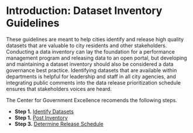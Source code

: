 Introduction: Dataset Inventory Guidelines
=======

These guidelines are meant to help cities identify and release high quality datasets that are valuable to city residents and other stakeholders. Conducting a data inventory can lay the foundation for a performance management program and releasing data to an open portal, but developing and maintaining a dataset inventory should also be considered a data governance best practice. Identifying datasets that are available within departments is helpful for leadership and staff in all city agencies, and integrating public comments into the data release prioritization schedule ensures that stakeholders voices are heard.

The Center for Government Excellence recomends the following steps.

* **Step 1.** [Identify Datasets](identify-datasets.md)
* **Step 1.** [Post Inventory](post.md)
* **Step 3.** [Determine Release Schedule](release.md)
